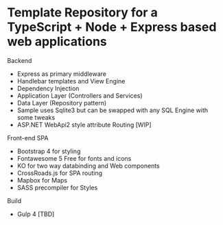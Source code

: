 # Template Repository for a TypeScript + Node + Express based web applications

Backend
- Express as primary middleware
- Handlebar templates and View Engine
- Dependency Injection
- Application Layer (Controllers and Services)
- Data Layer (Repository pattern)
- Sample uses Sqlite3 but can be swapped with any SQL Engine with some tweaks
- ASP.NET WebApi2 style attribute Routing \[WIP\]

Front-end SPA

- Bootstrap 4 for styling
- Fontawesome 5 Free for fonts and icons
- KO for two way databinding and Web components
- CrossRoads.js for SPA routing
- Mapbox for Maps
- SASS precompiler for Styles

Build

- Gulp 4 [TBD]